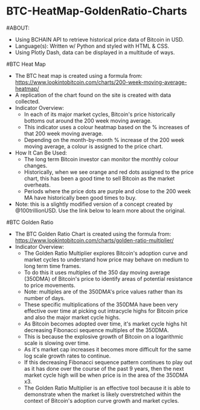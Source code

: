 # BTC-HeatMap-GoldenRatio-Charts
#ABOUT:
  - Using BCHAIN API to retrieve historical price data of Bitcoin in USD.
  - Language(s): Written w/ Python and styled with HTML & CSS.
  - Using Plotly Dash, data can be displayed in a multitude of ways.

#BTC Heat Map
 - The BTC heat map is created using a formula from: https://www.lookintobitcoin.com/charts/200-week-moving-average-heatmap/
 - A replication of the chart found on the site is created with data collected.
 - Indicator Overview:
    - In each of its major market cycles, Bitcoin's price historically bottoms out around the 200 week moving average.
    - This indicator uses a colour heatmap based on the % increases of that 200 week moving average.
    - Depending on the month-by-month % increase of the 200 week moving average, a colour is assigned to the price chart.
  - How It Can Be Used:
    - The long term Bitcoin investor can monitor the monthly colour changes.
    - Historically, when we see orange and red dots assigned to the price chart, this has been a good time to sell Bitcoin as the market overheats.
    - Periods where the price dots are purple and close to the 200 week MA have historically been good times to buy.
  - Note: this is a slightly modified version of a concept created by @100trillionUSD. Use the link below to learn more about the original.

#BTC Golden Ratio
  - The BTC Golden Ratio Chart is created using the formula from: https://www.lookintobitcoin.com/charts/golden-ratio-multiplier/
  - Indicator Overview:
    - The Golden Ratio Multiplier explores Bitcoin's adoption curve and market cycles to understand how price may behave on medium to long term time frames.
    - To do this it uses multiples of the 350 day moving average (350DMA) of Bitcoin's price to identify areas of potential resistance to price movements.
    - Note: multiples are of the 350DMA's price values rather than its number of days.
    - These specific multiplications of the 350DMA have been very effective over time at picking out intracycle highs for Bitcoin price and also the major market cycle highs.
    - As Bitcoin becomes adopted over time, it's market cycle highs hit decreasing Fibonacci sequence multiples of the 350DMA.
    - This is because the explosive growth of Bitcoin on a logarithmic scale is slowing over time. 
    - As it's market cap increases it becomes more difficult for the same log scale growth rates to continue.
    - If this decreasing Fibonacci sequence pattern continues to play out as it has done over the course of the past 9 years, then the next market cycle high will be when price is in the area of the 350DMA x3.
    - The Golden Ratio Multiplier is an effective tool because it is able to demonstrate when the market is likely overstretched within the context of Bitcoin's adoption curve growth and market cycles.
